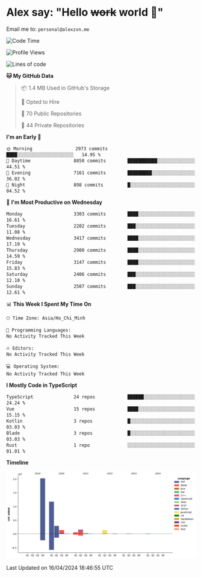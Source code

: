 # Alex say: "Hello ~~work~~ world 🐾"
Email me to: `personal@alexzvn.me`

<!--START_SECTION:waka-->
![Code Time](http://img.shields.io/badge/Code%20Time-1%2C066%20hrs%2055%20mins-blue)

![Profile Views](http://img.shields.io/badge/Profile%20Views-0-blue)

![Lines of code](https://img.shields.io/badge/From%20Hello%20World%20I%27ve%20Written-40.3%20million%20lines%20of%20code-blue)

**🐱 My GitHub Data** 

> 📦 1.4 MB Used in GitHub's Storage 
 > 
> 💼 Opted to Hire
 > 
> 📜 70 Public Repositories 
 > 
> 🔑 44 Private Repositories 
 > 
**I'm an Early 🐤** 

```text
🌞 Morning                2973 commits        ████░░░░░░░░░░░░░░░░░░░░░   14.95 % 
🌆 Daytime                8850 commits        ███████████░░░░░░░░░░░░░░   44.51 % 
🌃 Evening                7161 commits        █████████░░░░░░░░░░░░░░░░   36.02 % 
🌙 Night                  898 commits         █░░░░░░░░░░░░░░░░░░░░░░░░   04.52 % 
```
📅 **I'm Most Productive on Wednesday** 

```text
Monday                   3303 commits        ████░░░░░░░░░░░░░░░░░░░░░   16.61 % 
Tuesday                  2202 commits        ███░░░░░░░░░░░░░░░░░░░░░░   11.08 % 
Wednesday                3417 commits        ████░░░░░░░░░░░░░░░░░░░░░   17.19 % 
Thursday                 2900 commits        ████░░░░░░░░░░░░░░░░░░░░░   14.59 % 
Friday                   3147 commits        ████░░░░░░░░░░░░░░░░░░░░░   15.83 % 
Saturday                 2406 commits        ███░░░░░░░░░░░░░░░░░░░░░░   12.10 % 
Sunday                   2507 commits        ███░░░░░░░░░░░░░░░░░░░░░░   12.61 % 
```


📊 **This Week I Spent My Time On** 

```text
🕑︎ Time Zone: Asia/Ho_Chi_Minh

💬 Programming Languages: 
No Activity Tracked This Week

🔥 Editors: 
No Activity Tracked This Week

💻 Operating System: 
No Activity Tracked This Week
```

**I Mostly Code in TypeScript** 

```text
TypeScript               24 repos            ██████░░░░░░░░░░░░░░░░░░░   24.24 % 
Vue                      15 repos            ████░░░░░░░░░░░░░░░░░░░░░   15.15 % 
Kotlin                   3 repos             █░░░░░░░░░░░░░░░░░░░░░░░░   03.03 % 
Blade                    3 repos             █░░░░░░░░░░░░░░░░░░░░░░░░   03.03 % 
Rust                     1 repo              ░░░░░░░░░░░░░░░░░░░░░░░░░   01.01 % 
```



**Timeline**

![Lines of Code chart](https://raw.githubusercontent.com/alexzvn/alexzvn/main/assets/bar_graph.png)


 Last Updated on 16/04/2024 18:46:55 UTC
<!--END_SECTION:waka-->
